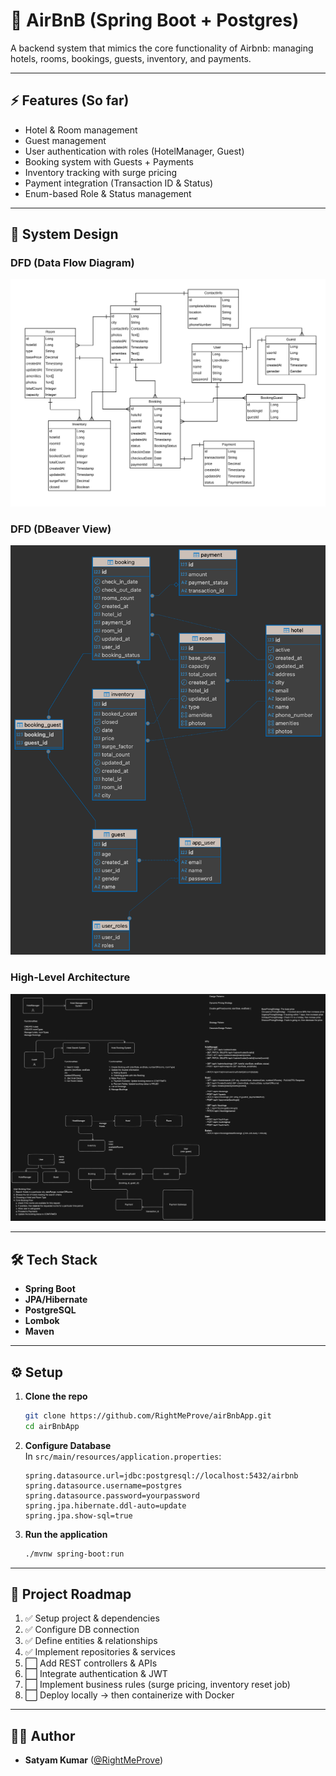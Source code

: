 # 🏨 AirBnB (Spring Boot + Postgres)

A backend system that mimics the core functionality of Airbnb: managing
hotels, rooms, bookings, guests, inventory, and payments.

------------------------------------------------------------------------

## ⚡ Features (So far)

- Hotel & Room management
- Guest management
- User authentication with roles (HotelManager, Guest)
- Booking system with Guests + Payments
- Inventory tracking with surge pricing
- Payment integration (Transaction ID & Status)
- Enum-based Role & Status management

------------------------------------------------------------------------

## 📐 System Design

### DFD (Data Flow Diagram)
![DFD](./DFD_airBnb.png)

### DFD (DBeaver View)
![DFD DBeaver](./DFD_airBnb_DBeaverView.png)

### High-Level Architecture
![System Design](./Design_airBnb.png)

------------------------------------------------------------------------

## 🛠 Tech Stack

- **Spring Boot**
- **JPA/Hibernate**
- **PostgreSQL**
- **Lombok**
- **Maven**

------------------------------------------------------------------------

## ⚙️ Setup

1. **Clone the repo**
   ```bash
   git clone https://github.com/RightMeProve/airBnbApp.git
   cd airBnbApp
   ```

2. **Configure Database**  
   In `src/main/resources/application.properties`:
   ```properties
   spring.datasource.url=jdbc:postgresql://localhost:5432/airbnb
   spring.datasource.username=postgres
   spring.datasource.password=yourpassword
   spring.jpa.hibernate.ddl-auto=update
   spring.jpa.show-sql=true
   ```

3. **Run the application**
   ```bash
   ./mvnw spring-boot:run
   ```

------------------------------------------------------------------------

## 📂 Project Roadmap

1. ✅ Setup project & dependencies
2. ✅ Configure DB connection
3. ✅ Define entities & relationships
4. ✅ Implement repositories & services
5. ⬜ Add REST controllers & APIs
6. ⬜ Integrate authentication & JWT
7. ⬜ Implement business rules (surge pricing, inventory reset job)
8. ⬜ Deploy locally → then containerize with Docker

------------------------------------------------------------------------

## 👨‍💻 Author

- **Satyam Kumar** ([@RightMeProve](https://github.com/RightMeProve))
